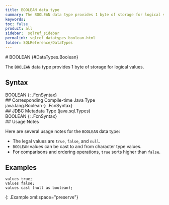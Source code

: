```yaml
---
title: BOOLEAN data type
summary: The BOOLEAN data type provides 1 byte of storage for logical values.
keywords:
toc: false
product: all
sidebar:  sqlref_sidebar
permalink: sqlref_datatypes_boolean.html
folder: SQLReference/DataTypes
---
```

<section>
<div class="TopicContent" data-swiftype-index="true" markdown="1">
# BOOLEAN   {#DataTypes.Boolean}

The `BOOLEAN` data type provides 1 byte of storage for logical values.

## Syntax

<div class="fcnWrapperWide" markdown="1">
    BOOLEAN
{: .FcnSyntax}

</div>
## Corresponding Compile-time Java Type

<div class="fcnWrapperWide" markdown="1">
    java.lang.Boolean
{: .FcnSyntax}

</div>
## JDBC Metadata Type (java.sql.Types)

<div class="fcnWrapperWide" markdown="1">
    BOOLEAN
{: .FcnSyntax}

</div>
## Usage Notes

Here are several usage notes for the `BOOLEAN` data type:

* The legal values are `true`, `false`, and `null`.
* `BOOLEAN` values can be cast to and from character type values.
* For comparisons and ordering operations, `true` sorts higher than
  `false`.

## Examples

<div class="preWrapper" markdown="1">
    
    values true;
    values false;
    values cast (null as boolean);
{: .Example xml:space="preserve"}

</div>
</div>
</section>

